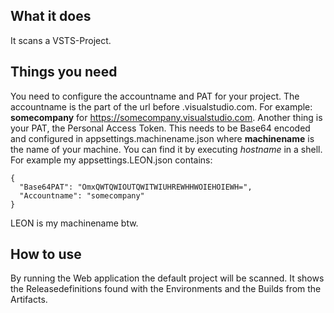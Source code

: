 ## What it does ##

It scans a VSTS-Project.

## Things you need ##

You need to configure the accountname and PAT for your project. The accountname is the part of the url before .visualstudio.com. For example: **somecompany** for https://somecompany.visualstudio.com. Another thing is your PAT, the Personal Access Token. This needs to  be Base64 encoded and configured in appsettings.machinename.json where **machinename** is the name of your machine. You can find it by executing *hostname* in a shell. For example my appsettings.LEON.json contains:

```
{
  "Base64PAT": "OmxQWTQWIOUTQWITWIUHREWHHWOIEHOIEWH=",
  "Accountname": "somecompany"
}
```

LEON is my machinename btw.



## How to use ##

By running the Web application the default project will be scanned. It shows the Releasedefinitions found with the Environments and the Builds from the Artifacts.